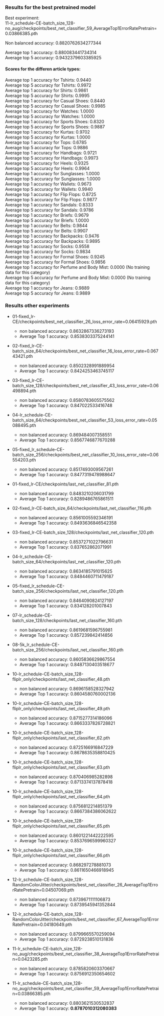 ### Results for the best pretrained model
Best experiment:  
11-lr_schedule-CE-batch_size_128-no_aug/checkpoints/best_net_classifier_59_AverageTop1ErrorRatePretrain=0.03866385.pth  

Non balanced accuracy: 0.8820762634277344  

Average top 1 accuracy: 0.880083441734314  
Average top 5 accuracy: 0.9432379603385925  

#### Scores for the differen article types:        

Average top 1 accuracy for Tshirts: 0.9440  
Average top 5 accuracy for Tshirts: 0.9972  
Average top 1 accuracy for Shirts: 0.9861  
Average top 5 accuracy for Shirts: 0.9995  
Average top 1 accuracy for Casual Shoes: 0.8440  
Average top 5 accuracy for Casual Shoes: 0.9985  
Average top 1 accuracy for Watches: 1.0000  
Average top 5 accuracy for Watches: 1.0000  
Average top 1 accuracy for Sports Shoes: 0.8320  
Average top 5 accuracy for Sports Shoes: 0.9887  
Average top 1 accuracy for Kurtas: 0.9702  
Average top 5 accuracy for Kurtas: 1.0000  
Average top 1 accuracy for Tops: 0.6785  
Average top 5 accuracy for Tops: 0.9886  
Average top 1 accuracy for Handbags: 0.9721  
Average top 5 accuracy for Handbags: 0.9973  
Average top 1 accuracy for Heels: 0.9325  
Average top 5 accuracy for Heels: 0.9964  
Average top 1 accuracy for Sunglasses: 1.0000  
Average top 5 accuracy for Sunglasses: 1.0000  
Average top 1 accuracy for Wallets: 0.9673  
Average top 5 accuracy for Wallets: 0.9940  
Average top 1 accuracy for Flip Flops: 0.8725  
Average top 5 accuracy for Flip Flops: 0.9877  
Average top 1 accuracy for Sandals: 0.8333  
Average top 5 accuracy for Sandals: 0.9786  
Average top 1 accuracy for Briefs: 0.9679  
Average top 5 accuracy for Briefs: 1.0000  
Average top 1 accuracy for Belts: 0.9844  
Average top 5 accuracy for Belts: 0.9907  
Average top 1 accuracy for Backpacks: 0.9476  
Average top 5 accuracy for Backpacks: 0.9895  
Average top 1 accuracy for Socks: 0.9558  
Average top 5 accuracy for Socks: 0.9834  
Average top 1 accuracy for Formal Shoes: 0.9245  
Average top 5 accuracy for Formal Shoes: 0.9856  
Average top 1 accuracy for Perfume and Body Mist: 0.0000  (No training data for this category)    
Average top 5 accuracy for Perfume and Body Mist: 0.0000  (No training data for this category)  
Average top 1 accuracy for Jeans: 0.9889  
Average top 5 accuracy for Jeans: 0.9889






### Results other experiments

* 01-fixed_lr-CE/checkpoints/best_net_classifier_26_loss_error_rate=0.06415929.pth
  * non balanced accuracy: 0.8632867336273193
  * Average Top 1 accuracy: 0.8538303375244141
* 02-fixed_lr-CE-batch_size_64/checkpoints/best_net_classifier_16_loss_error_rate=0.06743421.pth
  * non balanced accuracy: 0.8502328991889954
  * Average Top 1 accuracy: 0.8424253463745117
* 03-fixed_lr-CE-batch_size_128/checkpoints/best_net_classifier_43_loss_error_rate=0.06498894.pth
  * non balanced accuracy: 0.8580783605575562
  * Average Top 1 accuracy: 0.847022533416748
* 04-lr_schedule-CE-batch_size_64/checkpoints/best_net_classifier_53_loss_error_rate=0.05088495.pth
  * non balanced accuracy: 0.869484007358551
  * Average Top 1 accuracy: 0.8567746877670288
* 05-fixed_lr_schedule-CE-batch_size_256/checkpoints/best_net_classifier_10_loss_error_rate=0.06554203.pth
  * non balanced accuracy: 0.8517493009567261
  * Average Top 1 accuracy: 0.8477319478988647

* 01-fixed_lr-CE/checkpoints/last_net_classifier_81.pth
  * non balanced accuracy: 0.8483210206031799
  * Average Top 1 accuracy: 0.8289486765861511
* 02-fixed_lr-CE-batch_size_64/checkpoints/last_net_classifier_116.pth
  * non balanced accuracy: 0.8561005592346191
  * Average Top 1 accuracy: 0.8493636846542358
* 03-fixed_lr-CE-batch_size_128/checkpoints/last_net_classifier_120.pth
  * non balanced accuracy: 0.8537271022796631
  * Average Top 1 accuracy: 0.837652862071991
* 04-lr_schedule-CE-batch_size_64/checkpoints/last_net_classifier_120.pth
  * non balanced accuracy: 0.8634185791015625
  * Average Top 1 accuracy: 0.8484460711479187
* 05-fixed_lr_schedule-CE-batch_size_256/checkpoints/last_net_classifier_120.pth
  * non balanced accuracy: 0.8464090824127197
  * Average Top 1 accuracy: 0.834128201007843
* 07-lr_schedule-CE-batch_size_128/checkpoints/last_net_classifier_160.pth
  * non balanced accuracy: 0.8619681596755981
  * Average Top 1 accuracy: 0.857239842414856
* 08-5k_lr_schedule-CE-batch_size_256/checkpoints/last_net_classifier_160.pth
  * non balanced accuracy: 0.8605836629867554
  * Average Top 1 accuracy: 0.8487130403518677


* 10-lr_schedule-CE-batch_size_128-fliplr_only/checkpoints/last_net_classifier_48.pth
  * non balanced accuracy: 0.8696158528327942
  * Average Top 1 accuracy: 0.8604580760002136
* 10-lr_schedule-CE-batch_size_128-fliplr_only/checkpoints/last_net_classifier_49.pth
  * non balanced accuracy: 0.8715277314186096
  * Average Top 1 accuracy: 0.8663337826728821
* 10-lr_schedule-CE-batch_size_128-fliplr_only/checkpoints/last_net_classifier_62.pth
  * non balanced accuracy: 0.8725166916847229
  * Average Top 1 accuracy: 0.8678635358810425
* 10-lr_schedule-CE-batch_size_128-fliplr_only/checkpoints/last_net_classifier_63.pth
  * non balanced accuracy: 0.870406985282898
  * Average Top 1 accuracy: 0.8713374137878418
* 10-lr_schedule-CE-batch_size_128-fliplr_only/checkpoints/last_net_classifier_64.pth
  * non balanced accuracy: 0.8756812214851379
  * Average Top 1 accuracy: 0.8667384386062622
* 10-lr_schedule-CE-batch_size_128-fliplr_only/checkpoints/last_net_classifier_65.pth
  * non balanced accuracy: 0.8601221442222595
  * Average Top 1 accuracy: 0.8537696599960327
* 10-lr_schedule-CE-batch_size_128-fliplr_only/checkpoints/last_net_classifier_66.pth
  * non balanced accuracy: 0.868297278881073
  * Average Top 1 accuracy: 0.8611650466918945

* 12-lr_schedule-CE-batch_size_128-RandomColorJitter/checkpoints/best_net_classifier_26_AverageTop1ErrorRatePretrain=0.04507069.pth
  * non balanced accuracy: 0.8739671111106873
  * Average Top 1 accuracy: 0.8739545941352844
* 12-lr_schedule-CE-batch_size_128-RandomColorJitter/checkpoints/best_net_classifier_67_AverageTop1ErrorRatePretrain=0.04180649.pth
  * non balanced accuracy: 0.8799665570259094
  * Average Top 1 accuracy: 0.8729238510131836
* 11-lr_schedule-CE-batch_size_128-no_aug/checkpoints/best_net_classifier_38_AverageTop1ErrorRatePretrain=0.0423285.pth
  * non balanced accuracy: 0.8785820603370667
  * Average Top 1 accuracy: 0.8756912350654602
* 11-lr_schedule-CE-batch_size_128-no_aug/checkpoints/best_net_classifier_59_AverageTop1ErrorRatePretrain=0.03866385.pth
  * non balanced accuracy: 0.8803621530532837
  * Average Top 1 accuracy: **0.8787010312080383**
